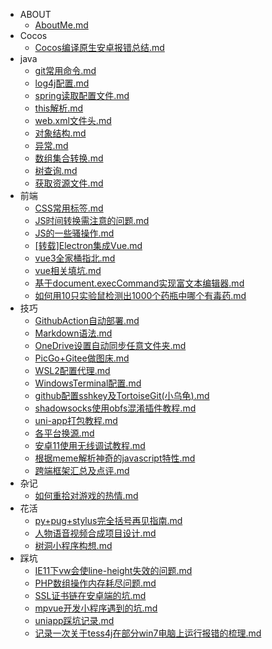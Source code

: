 * ABOUT
    * [AboutMe.md](ABOUT/AboutMe.md)
* Cocos
    * [Cocos编译原生安卓报错总结.md](Cocos/Cocos编译原生安卓报错总结.md)
* java
    * [git常用命令.md](java/git常用命令.md)
    * [log4j配置.md](java/log4j配置.md)
    * [spring读取配置文件.md](java/spring读取配置文件.md)
    * [this解析.md](java/this解析.md)
    * [web.xml文件头.md](java/web.xml文件头.md)
    * [对象结构.md](java/对象结构.md)
    * [异常.md](java/异常.md)
    * [数组集合转换.md](java/数组集合转换.md)
    * [树查询.md](java/树查询.md)
    * [获取资源文件.md](java/获取资源文件.md)
* 前端
    * [CSS常用标签.md](前端/CSS常用标签.md)
    * [JS时间转换需注意的问题.md](前端/JS时间转换需注意的问题.md)
    * [JS的一些骚操作.md](前端/JS的一些骚操作.md)
    * [[转载]Electron集成Vue.md](前端/[转载]Electron集成Vue.md)
    * [vue3全家桶指北.md](前端/vue3全家桶指北.md)
    * [vue相关填坑.md](前端/vue相关填坑.md)
    * [基于document.execCommand实现富文本编辑器.md](前端/基于document.execCommand实现富文本编辑器.md)
    * [如何用10只实验鼠检测出1000个药瓶中哪个有毒药.md](前端/如何用10只实验鼠检测出1000个药瓶中哪个有毒药.md)
* 技巧
    * [GithubAction自动部署.md](技巧/GithubAction自动部署.md)
    * [Markdown语法.md](技巧/Markdown语法.md)
    * [OneDrive设置自动同步任意文件夹.md](技巧/OneDrive设置自动同步任意文件夹.md)
    * [PicGo+Gitee做图床.md](技巧/PicGo+Gitee做图床.md)
    * [WSL2配置代理.md](技巧/WSL2配置代理.md)
    * [WindowsTerminal配置.md](技巧/WindowsTerminal配置.md)
    * [github配置sshkey及TortoiseGit(小乌龟).md](技巧/github配置sshkey及TortoiseGit(小乌龟).md)
    * [shadowsocks使用obfs混淆插件教程.md](技巧/shadowsocks使用obfs混淆插件教程.md)
    * [uni-app打包教程.md](技巧/uni-app打包教程.md)
    * [各平台换源.md](技巧/各平台换源.md)
    * [安卓11使用无线调试教程.md](技巧/安卓11使用无线调试教程.md)
    * [根据meme解析神奇的javascript特性.md](技巧/根据meme解析神奇的javascript特性.md)
    * [跨端框架汇总及点评.md](技巧/跨端框架汇总及点评.md)
* 杂记
    * [如何重拾对游戏的热情.md](杂记/如何重拾对游戏的热情.md)
* 花活
    * [py+pug+stylus完全括号再见指南.md](花活/py+pug+stylus完全括号再见指南.md)
    * [人物语音视频合成项目设计.md](花活/人物语音视频合成项目设计.md)
    * [树洞小程序构想.md](花活/树洞小程序构想.md)
* 踩坑
    * [IE11下vw会使line-height失效的问题.md](踩坑/IE11下vw会使line-height失效的问题.md)
    * [PHP数组操作内存耗尽问题.md](踩坑/PHP数组操作内存耗尽问题.md)
    * [SSL证书链在安卓端的坑.md](踩坑/SSL证书链在安卓端的坑.md)
    * [mpvue开发小程序遇到的坑.md](踩坑/mpvue开发小程序遇到的坑.md)
    * [uniapp踩坑记录.md](踩坑/uniapp踩坑记录.md)
    * [记录一次关于tess4j在部分win7电脑上运行报错的梳理.md](踩坑/记录一次关于tess4j在部分win7电脑上运行报错的梳理.md)
